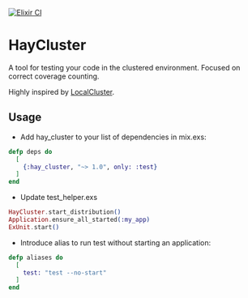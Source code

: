 [![Elixir CI](https://github.com/tank-bohr/hay_cluster/actions/workflows/elixir.yml/badge.svg)](https://github.com/tank-bohr/hay_cluster/actions/workflows/elixir.yml)

# HayCluster

A tool for testing your code in the clustered environment. Focused on correct coverage counting.

Highly inspired by [LocalCluster](https://github.com/whitfin/local-cluster).

## Usage

- Add hay_cluster to your list of dependencies in mix.exs:

```elixir
defp deps do
  [
    {:hay_cluster, "~> 1.0", only: :test}
  ]
end
```

- Update test_helper.exs

```elixir
HayCluster.start_distribution()
Application.ensure_all_started(:my_app)
ExUnit.start()
```

- Introduce alias to run test without starting an application:

```elixir
defp aliases do
  [
    test: "test --no-start"
  ]
end
```
